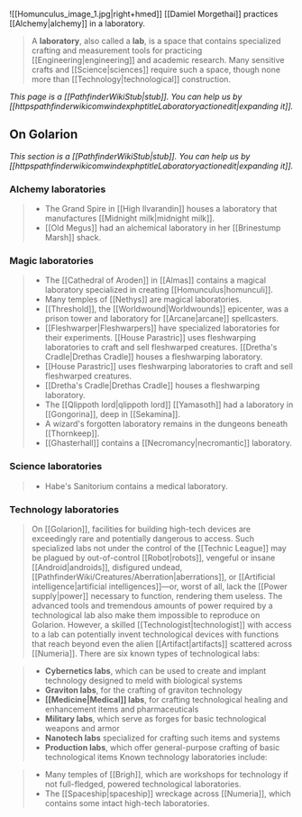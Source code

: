 ![[Homunculus_image_1.jpg|right+hmed]] 
 [[Damiel Morgethai]] practices [[Alchemy|alchemy]] in a laboratory.
> A **laboratory**, also called a **lab**, is a space that contains specialized crafting and measurement tools for practicing [[Engineering|engineering]] and academic research. Many sensitive crafts and [[Science|sciences]] require such a space, though none more than [[Technology|technological]] construction.



*This page is a [[PathfinderWikiStub|stub]]. You can help us by [[httpspathfinderwikicomwindexphptitleLaboratoryactionedit|expanding it]].*



## On Golarion



*This section is a [[PathfinderWikiStub|stub]]. You can help us by [[httpspathfinderwikicomwindexphptitleLaboratoryactionedit|expanding it]].*


### Alchemy laboratories

> - The Grand Spire in [[High Ilvarandin]] houses a laboratory that manufactures [[Midnight milk|midnight milk]].
> - [[Old Megus]] had an alchemical laboratory in her [[Brinestump Marsh]] shack.

### Magic laboratories

> - The [[Cathedral of Aroden]] in [[Almas]] contains a magical laboratory specialized in creating [[Homunculus|homunculi]].
> - Many temples of [[Nethys]] are magical laboratories.
> - [[Threshold]], the [[Worldwound|Worldwounds]] epicenter, was a prison tower and laboratory for [[Arcane|arcane]] spellcasters.
> - [[Fleshwarper|Fleshwarpers]] have specialized laboratories for their experiments.
[[House Parastric]] uses fleshwarping laboratories to craft and sell fleshwarped creatures.
[[Dretha's Cradle|Drethas Cradle]] houses a fleshwarping laboratory.
> - [[House Parastric]] uses fleshwarping laboratories to craft and sell fleshwarped creatures.
> - [[Dretha's Cradle|Drethas Cradle]] houses a fleshwarping laboratory.
> - The [[Qlippoth lord|qlippoth lord]] [[Yamasoth]] had a laboratory in [[Gongorina]], deep in [[Sekamina]].
> - A wizard's forgotten laboratory remains in the dungeons beneath [[Thornkeep]].
> - [[Ghasterhall]] contains a [[Necromancy|necromantic]] laboratory.

### Science laboratories

> - Habe's Sanitorium contains a medical laboratory.

### Technology laboratories

> On [[Golarion]], facilities for building high-tech devices are exceedingly rare and potentially dangerous to access. Such specialized labs not under the control of the [[Technic League]] may be plagued by out-of-control [[Robot|robots]], vengeful or insane [[Android|androids]], disfigured undead, [[PathfinderWiki/Creatures/Aberration|aberrations]], or [[Artificial intelligence|artificial intelligences]]—or, worst of all, lack the [[Power supply|power]] necessary to function, rendering them useless. The advanced tools and tremendous amounts of power required by a technological lab also make them impossible to reproduce on Golarion. However, a skilled [[Technologist|technologist]] with access to a lab can potentially invent technological devices with functions that reach beyond even the alien [[Artifact|artifacts]] scattered across [[Numeria]].
> There are six known types of technological labs:

> - **Cybernetics labs**, which can be used to create and implant technology designed to meld with biological systems
> - **Graviton labs**, for the crafting of graviton technology
> - **[[Medicine|Medical]] labs**, for crafting technological healing and enhancement items and pharmaceuticals
> - **Military labs**, which serve as forges for basic technological weapons and armor
> - **Nanotech labs** specialized for crafting such items and systems
> - **Production labs**, which offer general-purpose crafting of basic technological items
> Known technology laboratories include:

> - Many temples of [[Brigh]], which are workshops for technology if not full-fledged, powered technological laboratories.
> - The [[Spaceship|spaceship]] wreckage across [[Numeria]], which contains some intact high-tech laboratories.






